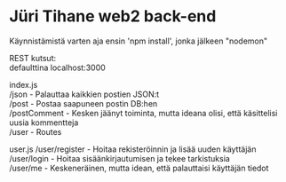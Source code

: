 # Jüri Tihane web2 back-end

Käynnistämistä varten aja ensin 'npm install', jonka jälkeen "nodemon"

REST kutsut:  
defaulttina localhost:3000  

index.js  
/json - Palauttaa kaikkien postien JSON:t  
/post - Postaa saapuneen postin DB:hen  
/postComment - Kesken jäänyt toiminta, mutta ideana olisi, että käsittelisi uusia kommentteja  
/user - Routes

user.js
/user/register - Hoitaa rekisteröinnin ja lisää uuden käyttäjän  
/user/login - Hoitaa sisäänkirjautumisen ja tekee tarkistuksia  
/user/me - Keskeneräinen, mutta idean, että palauttaisi käyttäjän tiedot